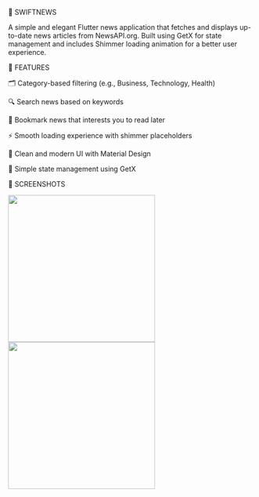 📰 SWIFTNEWS

A simple and elegant Flutter news application that fetches and displays up-to-date news articles from NewsAPI.org. Built using GetX for state management and includes Shimmer loading animation for a better user experience.

🚀 FEATURES

🗂 Category-based filtering (e.g., Business, Technology, Health)

🔍 Search news based on keywords

🔖 Bookmark news that interests you to read later

⚡ Smooth loading experience with shimmer placeholders

🎯 Clean and modern UI with Material Design

🧠 Simple state management using GetX

📸 SCREENSHOTS

<img src="https://github.com/user-attachments/assets/3fb814ad-d6b3-4897-853d-a6cbea75d14a" width="300"/> <img src="https://github.com/user-attachments/assets/40b3a5ca-dc04-4cc8-840c-73852afe579a" width="300"/> 
